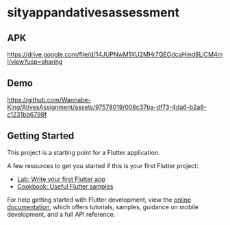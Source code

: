 # sityappandativesassessment

## APK

https://drive.google.com/file/d/14JUPNwM1XU2MHr7QEOdcaHmd8LiCM4mI/view?usp=sharing

## Demo

https://github.com/Wannabe-King/AtivesAssignment/assets/97578019/008c37ba-df73-4da6-b2a8-c1231bb6798f

## Getting Started

This project is a starting point for a Flutter application.

A few resources to get you started if this is your first Flutter project:

- [Lab: Write your first Flutter app](https://docs.flutter.dev/get-started/codelab)
- [Cookbook: Useful Flutter samples](https://docs.flutter.dev/cookbook)

For help getting started with Flutter development, view the
[online documentation](https://docs.flutter.dev/), which offers tutorials,
samples, guidance on mobile development, and a full API reference.
